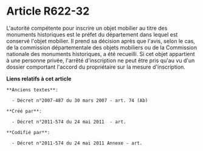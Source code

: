# Article R622-32

L'autorité compétente pour inscrire un objet mobilier au titre des monuments historiques est le préfet du département dans
lequel est conservé l'objet mobilier. Il prend sa décision après que l'avis, selon le cas, de la commission départementale
des objets mobiliers ou de la Commission nationale des monuments historiques, a été recueilli. Si cet objet appartient à une
personne privée, l'arrêté d'inscription ne peut être pris qu'au vu d'un dossier comportant l'accord du propriétaire sur la
mesure d'inscription.

**Liens relatifs à cet article**

	**Anciens textes**:

	  - Décret n°2007-487 du 30 mars 2007 - art. 74 (Ab)

	**Créé par**:

	  - Décret n°2011-574 du 24 mai 2011  - art.

	**Codifié par**:

	  - Décret n°2011-574 du 24 mai 2011 Annexe - art.
